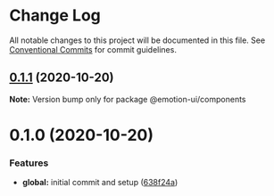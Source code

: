 # Change Log

All notable changes to this project will be documented in this file.
See [Conventional Commits](https://conventionalcommits.org) for commit guidelines.

## [0.1.1](https://github.com/wilsonmsalberto/emotionjs-component-library/compare/@emotion-ui/components@0.1.0...@emotion-ui/components@0.1.1) (2020-10-20)

**Note:** Version bump only for package @emotion-ui/components





# 0.1.0 (2020-10-20)


### Features

* **global:** initial commit and setup ([638f24a](https://github.com/wilsonmsalberto/emotionjs-component-library/commit/638f24a0b1be87fb1caf7e0464cf9567d1be3e17))
